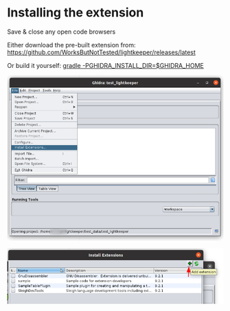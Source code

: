 # Installing the extension

Save & close any open code browsers

Either download the pre-built extension from:
https://github.com/WorksButNotTested/lightkeeper/releases/latest

Or build it yourself:
[gradle -PGHIDRA_INSTALL_DIR=$GHIDRA_HOME](https://github.com/WorksButNotTested/lightkeeper/blob/9fdab0b90edc0dcc4df1194f0470be466b9da559/.github/workflows/build_on_tag_push.yml#L37-L40)

![File -> Install Extension](res/install-1.png)

![Add extension](res/install-2.png)